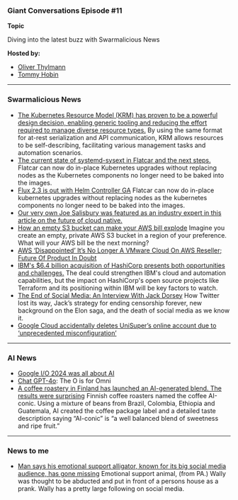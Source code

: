 
### Giant Conversations Episode #11

**Topic** 

Diving into the latest buzz with Swarmalicious News

**Hosted by:** 

* [Oliver Thylmann](https://twitter.com/othylmann)
* [Tommy Hobin](https://twitter.com/tommyhobin)

------------------------------------------------------------------------------------------------------------------------------

### Swarmalicious News 

- [The Kubernetes Resource Model (KRM) has proven to be a powerful design decision, enabling generic tooling and reducing the effort required to manage diverse resource types.](https://medium.com/@bgrant0607/on-using-the-kubernetes-resource-model-for-declarative-configuration-a5dd11b99546) By using the same format for at-rest serialization and API communication, KRM allows resources to be self-describing, facilitating various management tasks and automation scenarios.
- [The current state of systemd-sysext in Flatcar and the next steps.](https://www.flatcar.org/blog/2024/04/os-innovation-with-systemd-sysext/) Flatcar can now do in-place Kubernetes upgrades without replacing nodes as the Kubernetes components no longer need to be baked into the images.
- [Flux 2.3 is out with Helm Controller GA](https://fluxcd.io/blog/2024/05/flux-v2.3.0/) Flatcar can now do in-place kubernetes upgrades without replacing nodes as the kubernetes components no longer need to be baked into the images.
- [Our very own Joe Salisbury was featured as an industry expert in this article on the future of cloud native.](https://thenextweb.com/news/the-future-of-cloud-native-kubernetes)
-  [How an empty S3 bucket can make your AWS bill explode](https://medium.com/@maciej.pocwierz/how-an-empty-s3-bucket-can-make-your-aws-bill-explode-934a383cb8b1) Imagine you create an empty, private AWS S3 bucket in a region of your preference. What will your AWS bill be the next morning?
-  [AWS ‘Disappointed’ It’s No Longer A VMware Cloud On AWS Reseller; Future Of Product In Doubt](https://www.crn.com/news/cloud/2024/aws-disappointed-its-no-longer-a-vmware-cloud-on-aws-reseller-future-of-product-in-doubt)
-  [IBM's $6.4 billion acquisition of HashiCorp presents both opportunities and challenges.](https://medium.com/@fintanr/on-ibm-acquiring-hashicorp-c9c73a40d20c) The deal could strengthen IBM's cloud and automation capabilities, but the impact on HashiCorp's open source projects like Terraform and its positioning within IBM will be key factors to watch. 
- [The End of Social Media: An Interview With Jack Dorsey](https://www.piratewires.com/p/interview-with-jack-dorsey-mike-solana) How Twitter lost its way, Jack’s strategy for ending censorship forever, new background on the Elon saga, and the death of social media as we know it.
- [Google Cloud accidentally deletes UniSuper’s online account due to ‘unprecedented misconfiguration’](https://www.theguardian.com/australia-news/article/2024/may/09/unisuper-google-cloud-issue-account-access)

------------------------------------------------------------------------------------------------------------------------------
### AI News 

- [Google I/O 2024 was all about AI](https://developers.googleblog.com/en/google-io-2024-recap-making-ai-accessible-and-helpful-for-every-developer)
- [Chat GPT-4o](https://openai.com/index/hello-gpt-4o): The O is for Omni
- [A coffee roastery in Finland has launched an AI-generated blend. The results were surprising](https://apnews.com/article/artificial-intelligence-finland-coffee-blend-0cd12d5ae15a6d0e928c4cb4d7635b09) Finnish coffee roasters named the coffee AI-conic. Using a mixture of beans from Brazil, Colombia, Ethiopia and Guatemala, AI created the coffee package label and a detailed taste description saying “AI-conic” is “a well balanced blend of sweetness and ripe fruit.”

------------------------------------------------------------------------------------------------------------------------------

### News to me 

- [Man says his emotional support alligator, known for its big social media audience, has gone missing](https://apnews.com/article/emotional-support-alligator-lost-wally-henney-georgia-84f4e843061e5b54a6880db479532c82) Emotional support animal, (from PA.) Wally was thought to be abducted and put in front of a persons house as a prank. Wally has a pretty large following on social media.

